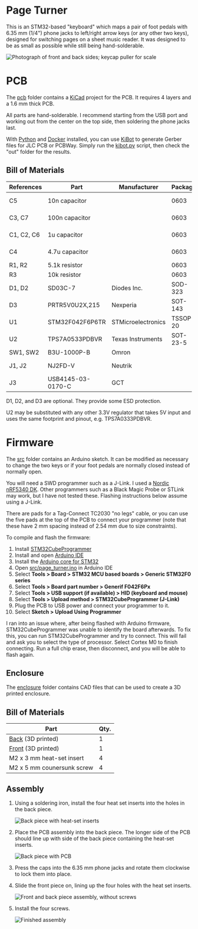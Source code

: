 # Page Turner

This is an STM32-based "keyboard" which maps a pair of foot pedals with 6.35 mm (1/4") phone jacks to left/right arrow keys (or any other two keys), designed for switching pages on a sheet music reader. It was designed to be as small as possible while still being hand-solderable.

![Photograph of front and back sides; keycap puller for scale](enclosure/images/photo.png)

# PCB

The [pcb](./pcb) folder contains a [KiCad](https://www.kicad.org/) project for the PCB. It requires 4 layers and a 1.6 mm thick PCB.

All parts are hand-solderable. I recommend starting from the USB port and working out from the center on the top side, then soldering the phone jacks last.

With [Python](https://www.python.org/) and [Docker](https://www.docker.com/products/docker-desktop/) installed, you can use [KiBot](https://github.com/INTI-CMNB/KiBot) to generate Gerber files for JLC PCB or PCBWay. Simply run the [kibot.py](./kibot.py) script, then check the "out" folder for the results.

## Bill of Materials

| References | Part              | Manufacturer       | Package  | Qty. | Description           |
| ---------- | ----------------- | ------------------ | -------- | ---- | --------------------- |
| C5         | 10n capacitor     |                    | 0603     | 1    | SMT Ceramic capacitor |
| C3, C7     | 100n capacitor    |                    | 0603     | 2    | SMT Ceramic capacitor |
| C1, C2, C6 | 1u capacitor      |                    | 0603     | 3    | SMT Ceramic capacitor |
| C4         | 4.7u capacitor    |                    | 0603     | 1    | SMT Ceramic capacitor |
| R1, R2     | 5.1k resistor     |                    | 0603     | 2    | SMT resistor          |
| R3         | 10k resistor      |                    | 0603     | 1    | SMT resistor          |
| D1, D2     | SD03C-7           | Diodes Inc.        | SOD-323  | 2    | TVS diode             |
| D3         | PRTR5V0U2X,215    | Nexperia           | SOT-143  | 1    | TVS diode             |
| U1         | STM32F042F6P6TR   | STMicroelectronics | TSSOP-20 | 1    | ARM microcontroller   |
| U2         | TPS7A0533PDBVR    | Texas Instruments  | SOT-23-5 | 1    | 3.3V regulator        |
| SW1, SW2   | B3U-1000P-B       | Omron              |          | 2    | Tactile switch        |
| J1, J2     | NJ2FD-V           | Neutrik            |          | 2    | 6.35 mm phone jack    |
| J3         | USB4145-03-0170-C | GCT                |          | 1    | USB-C connector       |

D1, D2, and D3 are optional. They provide some ESD protection.

U2 may be substituted with any other 3.3V regulator that takes 5V input and uses the same footprint and pinout, e.g. TPS7A0333PDBVR.

# Firmware

The [src](./src) folder contains an Arduino sketch. It can be modified as necessary to change the two keys or if your foot pedals are normally closed instead of normally open.

You will need a SWD programmer such as a J-Link. I used a [Nordic nRF5340 DK](https://www.nordicsemi.com/Products/Development-hardware/nRF5340-DK). Other programmers such as a Black Magic Probe or STLink may work, but I have not tested these. Flashing instructions below assume using a J-Link.

There are pads for a Tag-Connect TC2030 "no legs" cable, or you can use the five pads at the top of the PCB to connect your programmer (note that these have 2 mm spacing instead of 2.54 mm due to size constraints).

To compile and flash the firmware:

1. Install [STM32CubeProgrammer](https://www.st.com/en/development-tools/stm32cubeprog.html)
2. Install and open [Arduino IDE](https://www.arduino.cc/en/software)
3. Install the [Arduino core for STM32](https://github.com/stm32duino/Arduino_Core_STM32/wiki/Getting-Started)
4. Open [src/page_turner.ino](./src/page_turner.ino) in Arduino IDE
5. Select **Tools > Board > STM32 MCU based boards > Generic STM32F0 series**
6. Select **Tools > Board part number > Generif F042F6Px**
7. Select **Tools > USB support (if available) > HID (keyboard and mouse)**
8. Select **Tools > Upload method > STM32CubeProgrammer (J-Link)**
9. Plug the PCB to USB power and connect your programmer to it.
10. Select **Sketch > Upload Using Programmer**

I ran into an issue where, after being flashed with Arduino firmware, STM32CubeProgrammer was unable to identify the board afterwards. To fix this, you can run STM32CubeProgrammer and try to connect. This will fail and ask you to select the type of processor. Select Cortex M0 to finish connecting. Run a full chip erase, then disconnect, and you will be able to flash again.

## Enclosure

The [enclosure](./enclosure) folder contains CAD files that can be used to create a 3D printed enclosure.

## Bill of Materials

| Part                                        | Qty. |
| ------------------------------------------- | ---- |
| [Back](./enclosure/Back.3mf) (3D printed)   | 1    |
| [Front](./enclosure/Front.3mf) (3D printed) | 1    |
| M2 x 3 mm heat-set insert                   | 4    |
| M2 x 5 mm counersunk screw                  | 4    |

## Assembly

1. Using a soldering iron, install the four heat set inserts into the holes in the back piece.

   ![Back piece with heat-set inserts](enclosure/images/back_with_inserts.png)

2. Place the PCB assembly into the back piece. The longer side of the PCB should line up with side of the back piece containing the heat-set inserts.

   ![Back piece with PCB](enclosure/images/back_with_pcb.png)

3. Press the caps into the 6.35 mm phone jacks and rotate them clockwise to lock them into place.
4. Slide the front piece on, lining up the four holes with the heat set inserts.

   ![Front and back piece assembly, without screws](enclosure/images/assembly_without_screws.png)

5. Install the four screws.

   ![Finished assembly](enclosure/images/render.png)
